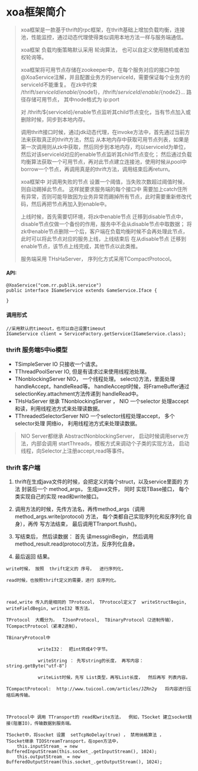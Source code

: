 # xoa框架简介
> xoa框架是一款基于thrift的rpc框架，在thrift基础上增加负载均衡，连接池，性能监控，通过动态代理使得类似调用本地方法一样与服务端通信。      
> 
> xoa框架 负载均衡策略默认采用 轮询算法， 也可以自定义使用随机或者加权轮询等。    
>    
> xoa框架将可用节点存储在zookeeper中，在每个服务对应的接口中加@XoaService注解，并且配置业务方的serviceId，需要保证每个业务方的serviceId不能重复。 在zk中约束 /thrift/${serviceId}/enable/${node1}，/thrift/${serviceId}/enable/${node2}... 路径存储可用节点， 其中node格式为 ip:port 
> 
> 对 /thrift/${serviceId}/enable节点监听其child节点变化，当有节点加入或删除时候，同步到本地内存。   
>      
> 调用thrift接口时候，通过jdk动态代理，在invoke方法中，首先通过当前方法来获取真正的thrift方法，然后 从本地内存中获取可用节点列表，如果是第一次调用则从zk中获取，然后同步到本地内存，均以serviceId为单位，然后对该serviceId对应的enable节点监听其child节点变化； 然后通过负载均衡算法获取一个可用节点，再对此节点建立连接池，使用时候从pool中borrow一个节点，再调用真是的thrift方法，调用结束后再return。
> 
> xoa框架中 对调用失败的节点 设置一个阈值，当失败次数超过阈值时候，则自动踢掉此节点。 这样就要求服务端的每个接口中 需要加上catch住所有异常，否则可能导致因为业务异常而踢掉所有节点，此时需要重新修改代码，然后再把节点再加入到enable中。
> 
> 上线时候，首先需要切环境，将zk中enable节点 迁移到disable节点中，disable节点仅做一个备份的作用，服务中不会从disable节点中取数据；  将zk中enable节点删除一个后，客户端在负载均衡时候不会再处理此节点，此时可以将此节点对应的服务上线，上线结束后 在从disable节点 迁移到enable节点，该节点上线完成，其他节点以此类推。
> 
> 服务端采用 THsHaServer， 序列化方式采用TCompactProtocol。



#### API:
```
@XoaService("com.rr.publik.service")
public interface IGameService extends GameService.Iface {

}
```

#### 调用形式
```
//采用默认的timeout，也可以自己设置timeout
IGameService client = ServiceFactory.getService(IGameService.class);
```


### thrift 服务端5中io模型
* TSimpleServer  IO   只接收一个请求。
* TThreadPoolServer  IO, 但是有请求过来使用线程池处理。
* TNonblockingServer   NIO，  一个线程处理。   select()方法，里面处理handleAccept，handleRead等。    handleAccept时候，将FrameBuffer通过 selectionKey.attachment方法传递到 handleRead中。
* THsHaServer   继承  TNonblockingServer ， NIO   一个selector  处理accept和读，利用线程池方式来处理读数据。
* TThreadedSelectorServer   NIO   一个selector线程处理accept， 多个selector处理 网络io， 利用线程池方式来处理读数据。

> NIO Server都继承  AbstractNonblockingServer，  启动时候调用serve方法，内部会调用 startThreads，模板方式来调动个子类的实现方法， 启动线程，向Selector上注册accept,read等事件。

### thrift 客户端

1. thrift在生成java文件的时候，会把定义的每个struct，以及service里面的 方法 封装后一个  method_args，  生成java文件， 同时 实现TBase接口，   每个类实现自己的实现 read和write接口。

2. 调用方法的时候，先传方法名，再传method_args（调用method_args.write(protocol) 方法，  每个类都自己实现序列化和反序列化 自身），再传 写方法结束， 最后调用TTranport.flush()。

3. 写结束后， 然后读数据：  首先 读messginBegin， 然后调用  method_result.read(protocol)方法，反序列化自身。 

4. 最后返回 结果。


```
write时候， 按照  thrift定义的 序号，  进行序列化，

read时候，也按照thrift定义的需要，进行 反序列化。



read,write 传入的是相同的 TProtocol， TProtocol定义了  writeStructBegin, writeFieldBegin, writeI32 等方法。

TProtocol  大概分为，  TJsonProtocol,  TBinaryProtocol（2进制传输），TCompactProtocol（紧凑2进制），

TBinaryProtocol中  

            writeI32：  把int转成4个字节。

            writeString ： 先写string的长度， 再写内容：string.getByte("utf-8")

            writeList时候，先写 List类型，再写List长度，  然后再写 列表内容。

TCompactProtocol:  http://www.tuicool.com/articles/JZRn2y   将内容进行压缩后再传输。



TProtocol中 调用 TTransport的 read和write方法，  例如，TSocket 建立socket链接(阻塞IO)，传输数据到服务端。

TSocket中，将socket 设置  setTcpNoDelay(true) ， 禁用纳格算法 ，  
TSocket继承 TIOStreamTransport，在open方法中，
    this.inputStream_ = new BufferedInputStream(this.socket_.getInputStream(), 1024);
    this.outputStream_ = new BufferedOutputStream(this.socket_.getOutputStream(), 1024);

```

